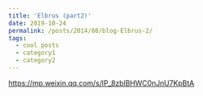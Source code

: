 ```yaml
---
title: 'Elbrus (part2)'
date: 2019-10-24
permalink: /posts/2014/08/blog-Elbrus-2/
tags:
  - cool posts
  - category1
  - category2
---
```


https://mp.weixin.qq.com/s/lP_8zblBHWC0nJnU7KpBtA
